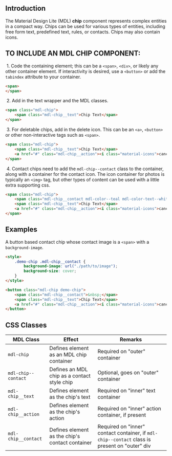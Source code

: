## Introduction

The Material Design Lite (MDL) **chip** component represents complex entities in a compact way.
Chips can be used for various types of entities, including free form text, predefined text, rules, or contacts. Chips may also contain icons.

## TO INCLUDE AN MDL CHIP COMPONENT:

&nbsp;1. Code the containing element; this can be a `<span>`, `<div>`, or likely any other container element. If interactivity is desired, use a `<button>` or add the `tabindex` attribute to your container.
```html
<span>
</span>
```

&nbsp;2. Add in the text wrapper and the MDL classes.
```html
<span class="mdl-chip">
    <span class="mdl-chip__text">Chip Text</span>
</span>
```

&nbsp;3. For deletable chips, add in the delete icon. This can be an `<a>`, `<button>` or other non-interactive tags such as `<span>`.
```html
<span class="mdl-chip">
    <span class="mdl-chip__text">Chip Text</span>
    <a href="#" class="mdl-chip__action"><i class="material-icons">cancel</i></a>
</span>
```

&nbsp;4. Contact chips need to add the `mdl-chip--contact` class to the container, along with a container for the contact icon. The icon container for photos is typically an `<img>` tag, but other types of content can be used with a little extra supporting css.
```html
<span class="mdl-chip">
    <span class="mdl-chip__contact mdl-color--teal mdl-color-text--white">A</span>
    <span class="mdl-chip__text">Chip Text</span>
    <a href="#" class="mdl-chip__action"><i class="material-icons">cancel</i></a>
</span>
```

## Examples

A button based contact chip whose contact image is a `<span>` with a `background-image`.

```html
<style>
    .demo-chip .mdl-chip__contact {
        background-image: url("./path/to/image");
        background-size: cover;
    }
</style>

<button class="mdl-chip demo-chip">
    <span class="mdl-chip__contact">&nbsp;</span>
    <span class="mdl-chip__text">Chip Text</span>
    <a href="#" class="mdl-chip__action"><i class="material-icons">cancel</i></a>
</button>
```

## CSS Classes

| MDL Class | Effect | Remarks |
|-----------|--------|---------|
| `mdl-chip` | Defines element as an MDL chip container | Required on "outer" container |
| `mdl-chip--contact` | Defines an MDL chip as a contact style chip | Optional, goes on "outer" container |
| `mdl-chip__text` | Defines element as the chip's text | Required on "inner" text container |
| `mdl-chip__action` | Defines element as the chip's action | Required on "inner" action container, if present |
| `mdl-chip__contact` | Defines element as the chip's contact container | Required on "inner" contact container, if `mdl-chip--contact` class is present on "outer" div |
